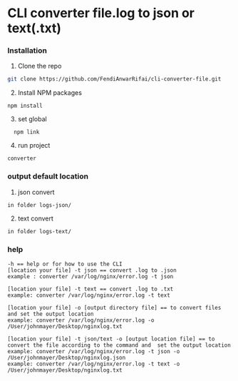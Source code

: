 <h1> CLI converter file.log to json or text(.txt)</h1>

### Installation
1. Clone the repo
```sh
git clone https://github.com/FendiAnwarRifai/cli-converter-file.git
```
2. Install NPM packages
```
npm install
```
3. set global
```
  npm link
```
4. run project
```
converter
```

### output default location
1. json convert
```
in folder logs-json/
```
2. text convert
```
in folder logs-text/
```

### help
```
-h == help or for how to use the CLI
[location your file] -t json == convert .log to .json
example : converter /var/log/nginx/error.log -t json

[location your file] -t text == convert .log to .txt
example: converter /var/log/nginx/error.log -t text
    
[location your file] -o [output directory file] == to convert files and set the output location
example: converter /var/log/nginx/error.log -o /User/johnmayer/Desktop/nginxlog.txt

[location your file] -t json/text -o [output location file] == to convert the file according to the command and  set the output location
example: converter /var/log/nginx/error.log -t json -o /User/johnmayer/Desktop/nginxlog.json
example: converter /var/log/nginx/error.log -t text -o /User/johnmayer/Desktop/nginxlog.txt
```